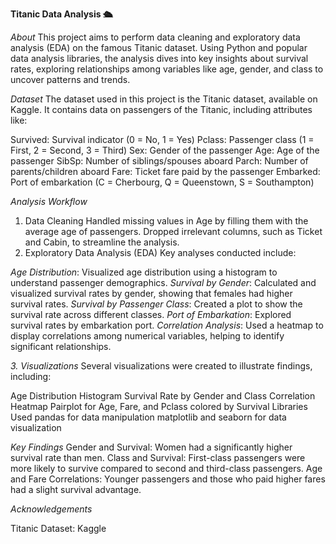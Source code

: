 ****Titanic Data Analysis 🛳️****

*About*
This project aims to perform data cleaning and exploratory data analysis (EDA) on the famous Titanic dataset. Using Python and popular data analysis libraries, the analysis dives into key insights about survival rates, exploring relationships among variables like age, gender, and class to uncover patterns and trends.

*Dataset*
The dataset used in this project is the Titanic dataset, available on Kaggle. It contains data on passengers of the Titanic, including attributes like:

Survived: Survival indicator (0 = No, 1 = Yes)
Pclass: Passenger class (1 = First, 2 = Second, 3 = Third)
Sex: Gender of the passenger
Age: Age of the passenger
SibSp: Number of siblings/spouses aboard
Parch: Number of parents/children aboard
Fare: Ticket fare paid by the passenger
Embarked: Port of embarkation (C = Cherbourg, Q = Queenstown, S = Southampton)

*Analysis Workflow*
1. Data Cleaning
Handled missing values in Age by filling them with the average age of passengers.
Dropped irrelevant columns, such as Ticket and Cabin, to streamline the analysis.
2. Exploratory Data Analysis (EDA)
Key analyses conducted include:

*Age Distribution*: Visualized age distribution using a histogram to understand passenger demographics.
*Survival by Gender*: Calculated and visualized survival rates by gender, showing that females had higher survival rates.
*Survival by Passenger Class*: Created a plot to show the survival rate across different classes.
*Port of Embarkation*: Explored survival rates by embarkation port.
*Correlation Analysis*: Used a heatmap to display correlations among numerical variables, helping to identify significant relationships.

*3. Visualizations*
Several visualizations were created to illustrate findings, including:

Age Distribution Histogram
Survival Rate by Gender and Class
Correlation Heatmap
Pairplot for Age, Fare, and Pclass colored by Survival
Libraries Used
pandas for data manipulation
matplotlib and seaborn for data visualization

*Key Findings*
Gender and Survival: Women had a significantly higher survival rate than men.
Class and Survival: First-class passengers were more likely to survive compared to second and third-class passengers.
Age and Fare Correlations: Younger passengers and those who paid higher fares had a slight survival advantage.

*Acknowledgements*

Titanic Dataset: Kaggle
